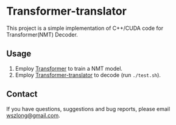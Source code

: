 # Transformer-translator
This project is a simple implementation of C++/CUDA code for Transformer(NMT) Decoder.

Usage
---
1. Employ [Transformer](https://github.com/wszlong/transformer) to train a NMT model.
2. Employ [Transformer-translator](https://github.com/wszlong/transformer-translator) to decode (run `./test.sh`).

Contact
---

If you have questions, suggestions and bug reports, please email wszlong@gmail.com.
